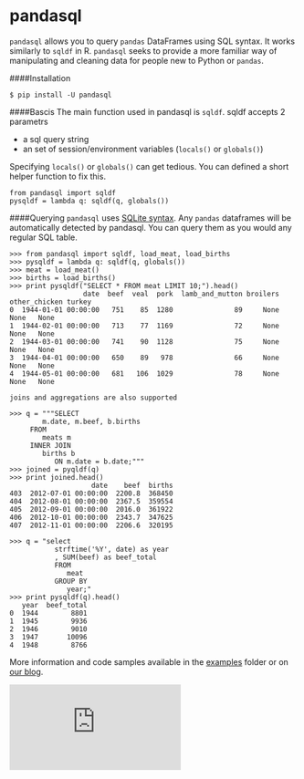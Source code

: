 pandasql
========

`pandasql` allows you to query `pandas` DataFrames using SQL syntax. It works similarly to `sqldf` in R. `pandasql` seeks to provide a more familiar way of manipulating and cleaning data for people new to Python or `pandas`.

####Installation
```
$ pip install -U pandasql
```

####Bascis
The main function used in pandasql is `sqldf`. sqldf accepts 2 parametrs
   - a sql query string
   - an set of session/environment variables (`locals()` or `globals()`)

Specifying `locals()` or `globals()` can get tedious. You can defined a short helper function to fix this.

    from pandasql import sqldf
    pysqldf = lambda q: sqldf(q, globals())

####Querying
`pandasql` uses [SQLite syntax](http://www.sqlite.org/lang.html). Any `pandas` dataframes will be automatically detected by pandasql. You can query them as you would any regular SQL table.

```
>>> from pandasql import sqldf, load_meat, load_births
>>> pysqldf = lambda q: sqldf(q, globals())
>>> meat = load_meat()
>>> births = load_births()
>>> print pysqldf("SELECT * FROM meat LIMIT 10;").head()
                  date  beef  veal  pork  lamb_and_mutton broilers other_chicken turkey
0  1944-01-01 00:00:00   751    85  1280               89     None          None   None
1  1944-02-01 00:00:00   713    77  1169               72     None          None   None
2  1944-03-01 00:00:00   741    90  1128               75     None          None   None
3  1944-04-01 00:00:00   650    89   978               66     None          None   None
4  1944-05-01 00:00:00   681   106  1029               78     None          None   None

joins and aggregations are also supported

>>> q = """SELECT
        m.date, m.beef, b.births
     FROM
        meats m
     INNER JOIN
        births b
           ON m.date = b.date;"""
>>> joined = pyqldf(q)
>>> print joined.head()
                    date    beef  births
403  2012-07-01 00:00:00  2200.8  368450
404  2012-08-01 00:00:00  2367.5  359554
405  2012-09-01 00:00:00  2016.0  361922
406  2012-10-01 00:00:00  2343.7  347625
407  2012-11-01 00:00:00  2206.6  320195

>>> q = "select
           strftime('%Y', date) as year
           , SUM(beef) as beef_total
           FROM
              meat
           GROUP BY
              year;"
>>> print pysqldf(q).head()
   year  beef_total
0  1944        8801
1  1945        9936
2  1946        9010
3  1947       10096
4  1948        8766
```

More information and code samples available in the [examples](https://github.com/yhat/pandasql/blob/master/examples/demo.py) folder or on [our blog](http://blog.yhathq.com/posts/pandasql-sql-for-pandas-dataframes.html).



[![Analytics](https://ga-beacon.appspot.com/UA-46996803-1/pandasql/README.md)](https://github.com/yhat/pandasql)    
